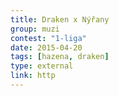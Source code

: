 ```yaml
---
title: Draken x Nýřany
group: muzi
contest: "1-liga"
date: 2015-04-20
tags: [hazena, draken]
type: external
link: http
---
```

